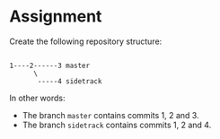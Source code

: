 # Assignment

Create the following repository structure:

```text

1----2------3 master
      \
       -----4 sidetrack
```

In other words:

* The branch `master` contains commits 1, 2 and 3.
* The branch `sidetrack` contains commits 1, 2 and 4.
